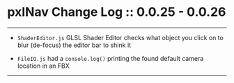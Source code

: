# pxlNav Change Log :: 0.0.25 - 0.0.26
---------------------

  - `ShaderEditor.js` GLSL Shader Editor checks what object you click on to blur (de-focus) the editor bar to shink it

  - `FileIO.js` had a `console.log()` printing the found default camera location in an FBX
  
---